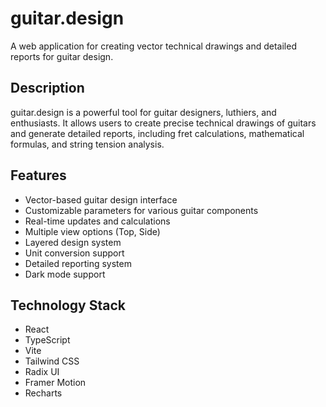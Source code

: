 # guitar.design

A web application for creating vector technical drawings and detailed reports for guitar design.

## Description

guitar.design is a powerful tool for guitar designers, luthiers, and enthusiasts. It allows users to create precise technical drawings of guitars and generate detailed reports, including fret calculations, mathematical formulas, and string tension analysis.

## Features

- Vector-based guitar design interface
- Customizable parameters for various guitar components
- Real-time updates and calculations
- Multiple view options (Top, Side)
- Layered design system
- Unit conversion support
- Detailed reporting system
- Dark mode support

## Technology Stack

- React
- TypeScript
- Vite
- Tailwind CSS
- Radix UI
- Framer Motion
- Recharts